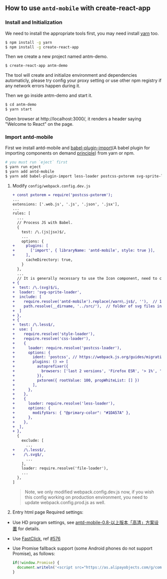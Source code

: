 ## How to use `antd-mobile` with create-react-app

### Install and Initialization

We need to install the appropriate tools first, you may need install [yarn](https://github.com/yarnpkg/yarn/) too.

```bash
$ npm install -g yarn
$ npm install -g create-react-app
```

Then we create a new project named antm-demo.

```bash
$ create-react-app antm-demo
```

The tool will create and initialize environment and dependencies automaticly, please try config your proxy setting or use other npm registry if any network errors happen during it.

Then we go inside antm-demo and start it.

```bash
$ cd antm-demo
$ yarn start
```

Open browser at http://localhost:3000/, it renders a header saying "Welcome to React" on the page.

### Import antd-mobile

First we install antd-mobile and [babel-plugin-import](https://github.com/ant-design/babel-plugin-import)(A babel plugin for importing components on demand [principle](https://github.com/ant-design/ant-design/blob/master/docs/react/getting-started#Import-on-Demand)) from yarn or npm.

  ```bash
  # you must run `eject` first
  $ yarn run eject
  $ yarn add antd-mobile
  $ yarn add babel-plugin-import less-loader postcss-pxtorem svg-sprite-loader@0.3.1 --dev
  ```

1. Modify `config/webpack.config.dev.js`

    ```diff
    + const pxtorem = require('postcss-pxtorem');
    ...
    extensions: ['.web.js', '.js', '.json', '.jsx'],
    ...
    rules: [
      ...
      // Process JS with Babel.
      {
        test: /\.(js|jsx)$/,
        ...
        options: {
    +     plugins: [
    +       ['import', { libraryName: 'antd-mobile', style: true }],
    +     ],
          cacheDirectory: true,
        }
      },
      ...
      // It is generally necessary to use the Icon component, need to configure svg-sprite-loader
    + {
    +  test: /\.(svg)$/i,
    +  loader: 'svg-sprite-loader',
    +  include: [
    +    require.resolve('antd-mobile').replace(/warn\.js$/, ''),  // 1. svg files of antd-mobile
    +    path.resolve(__dirname, '../src/'),  // folder of svg files in your project
    +  ]
    + },
    + {
    +  test: /\.less$/,
    +  use: [
    +    require.resolve('style-loader'),
    +    require.resolve('css-loader'),
    +    {
    +      loader: require.resolve('postcss-loader'),
    +      options: {
    +        ident: 'postcss', // https://webpack.js.org/guides/migrating/#complex-options
    +        plugins: () => [
    +          autoprefixer({
    +            browsers: ['last 2 versions', 'Firefox ESR', '> 1%', 'ie >= 8', 'iOS >= 8', 'Android >= 4'],
    +          }),
    +          pxtorem({ rootValue: 100, propWhiteList: [] })
    +        ],
    +      },
    +    },
    +    {
    +      loader: require.resolve('less-loader'),
    +      options: {
    +        modifyVars: { "@primary-color": "#1DA57A" },
    +      },
    +    },
    +  ],
    + },
      {
        exclude: [
          ...
    +    /\.less$/,
    +    /\.svg$/,
          ...
        ],
        loader: require.resolve('file-loader'),
        ...
      },
    ]
    ```
    > Note, we only modified webpack.config.dev.js now, if you wish this config working on production environment, you need to update webpack.config.prod.js as well.

2. Entry html page Required settings:

  * Use HD program settings, see [antd-mobile-0.8-以上版本「高清」方案设置](https://github.com/ant-design/ant-design-mobile/wiki/antd-mobile-0.8-%E4%BB%A5%E4%B8%8A%E7%89%88%E6%9C%AC%E3%80%8C%E9%AB%98%E6%B8%85%E3%80%8D%E6%96%B9%E6%A1%88%E8%AE%BE%E7%BD%AE) for details.
  * Use [FastClick](https://github.com/ftlabs/fastclick), ref [#576](https://github.com/ant-design/ant-design-mobile/issues/576)
  * Use Promise fallback support (some Android phones do not support Promise), as follows:

    ```js
    if(!window.Promise) {
      document.writeln('<script src="https://as.alipayobjects.com/g/component/es6-promise/3.2.2/es6-promise.min.js"'+'>'+'<'+'/'+'script>');
    }
    ```